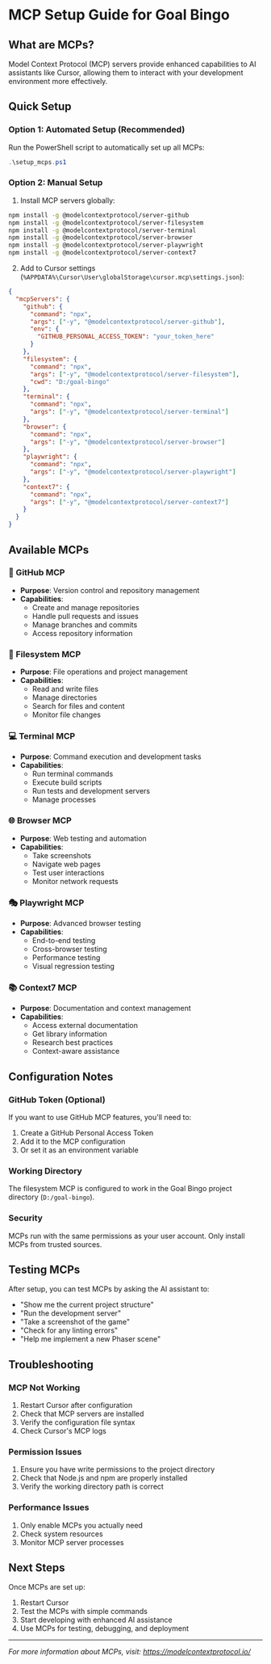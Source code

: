 # MCP Setup Guide for Goal Bingo

## What are MCPs?
Model Context Protocol (MCP) servers provide enhanced capabilities to AI assistants like Cursor, allowing them to interact with your development environment more effectively.

## Quick Setup

### Option 1: Automated Setup (Recommended)
Run the PowerShell script to automatically set up all MCPs:

```powershell
.\setup_mcps.ps1
```

### Option 2: Manual Setup
1. Install MCP servers globally:
```bash
npm install -g @modelcontextprotocol/server-github
npm install -g @modelcontextprotocol/server-filesystem
npm install -g @modelcontextprotocol/server-terminal
npm install -g @modelcontextprotocol/server-browser
npm install -g @modelcontextprotocol/server-playwright
npm install -g @modelcontextprotocol/server-context7
```

2. Add to Cursor settings (`%APPDATA%\Cursor\User\globalStorage\cursor.mcp\settings.json`):
```json
{
  "mcpServers": {
    "github": {
      "command": "npx",
      "args": ["-y", "@modelcontextprotocol/server-github"],
      "env": {
        "GITHUB_PERSONAL_ACCESS_TOKEN": "your_token_here"
      }
    },
    "filesystem": {
      "command": "npx",
      "args": ["-y", "@modelcontextprotocol/server-filesystem"],
      "cwd": "D:/goal-bingo"
    },
    "terminal": {
      "command": "npx",
      "args": ["-y", "@modelcontextprotocol/server-terminal"]
    },
    "browser": {
      "command": "npx",
      "args": ["-y", "@modelcontextprotocol/server-browser"]
    },
    "playwright": {
      "command": "npx",
      "args": ["-y", "@modelcontextprotocol/server-playwright"]
    },
    "context7": {
      "command": "npx",
      "args": ["-y", "@modelcontextprotocol/server-context7"]
    }
  }
}
```

## Available MCPs

### 🔧 GitHub MCP
- **Purpose**: Version control and repository management
- **Capabilities**: 
  - Create and manage repositories
  - Handle pull requests and issues
  - Manage branches and commits
  - Access repository information

### 📁 Filesystem MCP
- **Purpose**: File operations and project management
- **Capabilities**:
  - Read and write files
  - Manage directories
  - Search for files and content
  - Monitor file changes

### 💻 Terminal MCP
- **Purpose**: Command execution and development tasks
- **Capabilities**:
  - Run terminal commands
  - Execute build scripts
  - Run tests and development servers
  - Manage processes

### 🌐 Browser MCP
- **Purpose**: Web testing and automation
- **Capabilities**:
  - Take screenshots
  - Navigate web pages
  - Test user interactions
  - Monitor network requests

### 🎭 Playwright MCP
- **Purpose**: Advanced browser testing
- **Capabilities**:
  - End-to-end testing
  - Cross-browser testing
  - Performance testing
  - Visual regression testing

### 📚 Context7 MCP
- **Purpose**: Documentation and context management
- **Capabilities**:
  - Access external documentation
  - Get library information
  - Research best practices
  - Context-aware assistance

## Configuration Notes

### GitHub Token (Optional)
If you want to use GitHub MCP features, you'll need to:
1. Create a GitHub Personal Access Token
2. Add it to the MCP configuration
3. Or set it as an environment variable

### Working Directory
The filesystem MCP is configured to work in the Goal Bingo project directory (`D:/goal-bingo`).

### Security
MCPs run with the same permissions as your user account. Only install MCPs from trusted sources.

## Testing MCPs

After setup, you can test MCPs by asking the AI assistant to:
- "Show me the current project structure"
- "Run the development server"
- "Take a screenshot of the game"
- "Check for any linting errors"
- "Help me implement a new Phaser scene"

## Troubleshooting

### MCP Not Working
1. Restart Cursor after configuration
2. Check that MCP servers are installed
3. Verify the configuration file syntax
4. Check Cursor's MCP logs

### Permission Issues
1. Ensure you have write permissions to the project directory
2. Check that Node.js and npm are properly installed
3. Verify the working directory path is correct

### Performance Issues
1. Only enable MCPs you actually need
2. Check system resources
3. Monitor MCP server processes

## Next Steps

Once MCPs are set up:
1. Restart Cursor
2. Test the MCPs with simple commands
3. Start developing with enhanced AI assistance
4. Use MCPs for testing, debugging, and deployment

---

*For more information about MCPs, visit: https://modelcontextprotocol.io/*

